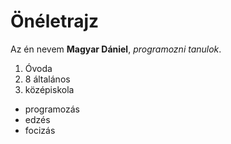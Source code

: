 # Önéletrajz
Az én nevem **Magyar Dániel**, *programozni tanulok*.
1. Óvoda
2. 8 általános
3. középiskola

- programozás
- edzés
- focizás